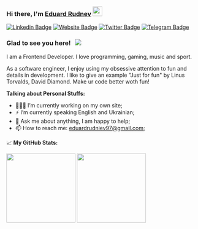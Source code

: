 ### Hi there, I'm <a href="https://eduard-rudnev.herokuapp.com/" target="_blank">Eduard Rudnev</a> <img src="https://media.giphy.com/media/hvRJCLFzcasrR4ia7z/giphy.gif" width="25px">

[![Linkedin Badge](https://img.shields.io/badge/-LinkedIn-0e76a8?style=flat-square&logo=Linkedin&logoColor=white)](https://www.linkedin.com/in/eduardrudnev/)
[![Website Badge](https://img.shields.io/badge/Website-3b5998?style=flat-square&logo=google-chrome&logoColor=white)](https://eduard-rudnev.herokuapp.com/)
[![Twitter Badge](https://img.shields.io/badge/-Twitter-00acee?style=flat-square&logo=Twitter&logoColor=white)](https://twitter.com/Buchhara)
[![Telegram Badge](https://img.shields.io/badge/-Telegram-0088cc?style=flat-square&logo=Telegram&logoColor=white)](https://t.me/eduardrudnev)

### Glad to see you here! &nbsp; ![](https://visitor-badge.glitch.me/badge?page_id=EddyRock.EddyRock)

I am a Frontend Developer. I love programming, gaming, music and sport.

As a software engineer, I enjoy using my obsessive attention to fun and details in development. I like to give an example "Just for fun" by Linus Torvalds, David Diamond. Make ur code better woth fun!

**Talking about Personal Stuffs:**

- 👨🏻‍💻 I’m currently working on my own site;
- ⚡ I’m currently speaking English and Ukrainian;
- 💬 Ask me about anything, I am happy to help;
- 📫 How to reach me: eduardrudniev97@gmail.com;

📈 **My GitHub Stats:**

<p>
  <img height="180em" src="https://github-readme-stats.vercel.app/api?username=EddyRock&show_icons=true&hide_border=true&&count_private=true&include_all_commits=true" />
  <img height="180em" src="https://github-readme-stats.vercel.app/api/top-langs/?username=EddyRock&exclude_repo=KNN-Image-Classification&show_icons=true&hide_border=true&layout=compact&langs_count=8"/>
</p>
